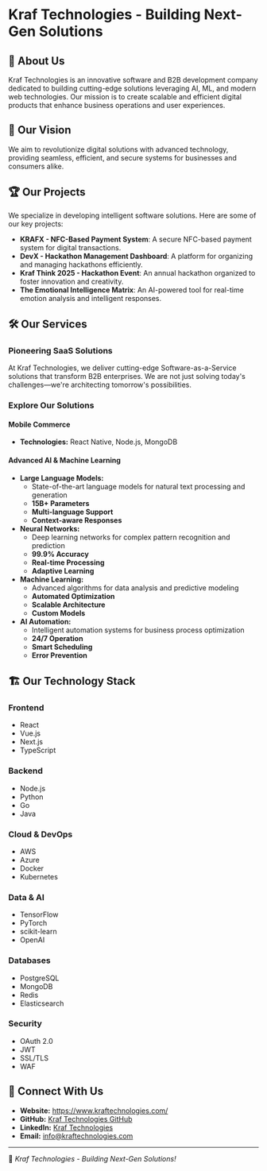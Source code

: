 # Kraf Technologies - Building Next-Gen Solutions

## 🚀 About Us
Kraf Technologies is an innovative software and B2B development company dedicated to building cutting-edge solutions leveraging AI, ML, and modern web technologies. Our mission is to create scalable and efficient digital products that enhance business operations and user experiences.

## 🌟 Our Vision
We aim to revolutionize digital solutions with advanced technology, providing seamless, efficient, and secure systems for businesses and consumers alike.

## 🏆 Our Projects
We specialize in developing intelligent software solutions. Here are some of our key projects:

- **KRAFX - NFC-Based Payment System**: A secure NFC-based payment system for digital transactions.
- **DevX - Hackathon Management Dashboard**: A platform for organizing and managing hackathons efficiently.
- **Kraf Think 2025 - Hackathon Event**: An annual hackathon organized to foster innovation and creativity.
- **The Emotional Intelligence Matrix**: An AI-powered tool for real-time emotion analysis and intelligent responses.

## 🛠️ Our Services
### **Pioneering SaaS Solutions**
At Kraf Technologies, we deliver cutting-edge Software-as-a-Service solutions that transform B2B enterprises. We are not just solving today's challenges—we're architecting tomorrow's possibilities.

### **Explore Our Solutions**
#### **Mobile Commerce**
- **Technologies:** React Native, Node.js, MongoDB

#### **Advanced AI & Machine Learning**
- **Large Language Models:**
  - State-of-the-art language models for natural text processing and generation
  - **15B+ Parameters**
  - **Multi-language Support**
  - **Context-aware Responses**
- **Neural Networks:**
  - Deep learning networks for complex pattern recognition and prediction
  - **99.9% Accuracy**
  - **Real-time Processing**
  - **Adaptive Learning**
- **Machine Learning:**
  - Advanced algorithms for data analysis and predictive modeling
  - **Automated Optimization**
  - **Scalable Architecture**
  - **Custom Models**
- **AI Automation:**
  - Intelligent automation systems for business process optimization
  - **24/7 Operation**
  - **Smart Scheduling**
  - **Error Prevention**

## 🏗️ Our Technology Stack
### **Frontend**
- React
- Vue.js
- Next.js
- TypeScript

### **Backend**
- Node.js
- Python
- Go
- Java

### **Cloud & DevOps**
- AWS
- Azure
- Docker
- Kubernetes

### **Data & AI**
- TensorFlow
- PyTorch
- scikit-learn
- OpenAI

### **Databases**
- PostgreSQL
- MongoDB
- Redis
- Elasticsearch

### **Security**
- OAuth 2.0
- JWT
- SSL/TLS
- WAF

## 🔗 Connect With Us
- **Website:** https://www.kraftechnologies.com/
- **GitHub:** [Kraf Technologies GitHub](https://github.com/Kraf-Technologies)
- **LinkedIn:** [Kraf Technologies](https://www.linkedin.com/company/kraftechnologies)
- **Email:** info@kraftechnologies.com


---

📌 *Kraf Technologies - Building Next-Gen Solutions!*

